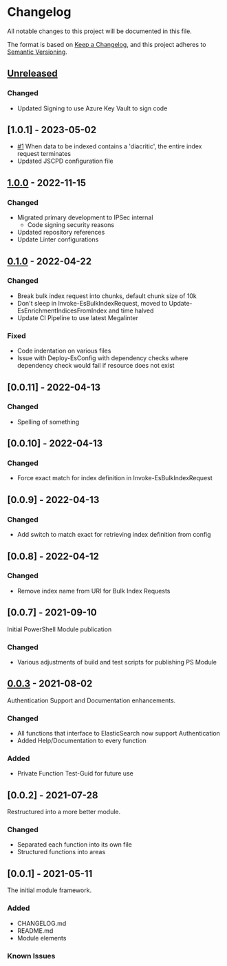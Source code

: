 # Changelog

All notable changes to this project will be documented in this file.

The format is based on [Keep a Changelog](https://keepachangelog.com/en/1.0.0/),
and this project adheres to [Semantic Versioning](https://semver.org/spec/v2.0.0.html).

## [Unreleased]

### Changed

- Updated Signing to use Azure Key Vault to sign code

## [1.0.1] - 2023-05-02

- [#1] When data to be indexed contains a 'diacritic', the entire index request terminates
- Updated JSCPD configuration file

## [1.0.0] - 2022-11-15

### Changed

- Migrated primary development to IPSec internal
  - Code signing security reasons
- Updated repository references
- Update Linter configurations

## [0.1.0] - 2022-04-22

### Changed

- Break bulk index request into chunks, default chunk size of 10k
- Don't sleep in Invoke-EsBulkIndexRequest, moved to Update-EsEnrichmentIndicesFromIndex and time halved
- Update CI Pipeline to use latest Megalinter

### Fixed

- Code indentation on various files
- Issue with Deploy-EsConfig with dependency checks where dependency check would fail if resource does not exist

## [0.0.11] - 2022-04-13

### Changed

- Spelling of something

## [0.0.10] - 2022-04-13

### Changed

- Force exact match for index definition in Invoke-EsBulkIndexRequest

## [0.0.9] - 2022-04-13

### Changed

- Add switch to match exact for retrieving index definition from config

## [0.0.8] - 2022-04-12

### Changed

- Remove index name from URI for Bulk Index Requests

## [0.0.7] - 2021-09-10

Initial PowerShell Module publication

### Changed

- Various adjustments of build and test scripts for publishing PS Module

## [0.0.3] - 2021-08-02

Authentication Support and Documentation enhancements.

### Changed

- All functions that interface to ElasticSearch now support Authentication
- Added Help/Documentation to every function

### Added

- Private Function Test-Guid for future use

## [0.0.2] - 2021-07-28

Restructured into a more better module.

### Changed

- Separated each function into its own file
- Structured functions into areas

## [0.0.1] - 2021-05-11

The initial module framework.

### Added

- CHANGELOG.md
- README.md
- Module elements

### Known Issues

[Unreleased]: https://github.com/IPSecMSSP/Elastic.Helper
[1.0.0]: https://github.com/IPSecMSSP/Elastic.Helper/releases/tag/v1.0.0
[0.1.0]: https://github.com/IPSecMSSP/Elastic.Helper/releases/tag/v0.1.0
[0.0.3]: https://github.com/IPSecMSSP/Elastic.Helper/releases/tag/v0.0.3
[#1]: https://github.com/IPSecMSSP/Elastic.Helper/issues/1